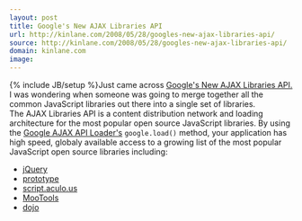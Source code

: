```yaml
---
layout: post
title: Google's New AJAX Libraries API
url: http://kinlane.com/2008/05/28/googles-new-ajax-libraries-api/
source: http://kinlane.com/2008/05/28/googles-new-ajax-libraries-api/
domain: kinlane.com
image: 
---
```

{% include JB/setup %}Just came across <a href="http://code.google.com/apis/ajaxlibs/">Google's New AJAX Libraries API.</a>  I was wondering when someone was going to merge together all the common JavaScript libraries out there into a single set of libraries.<br /> The AJAX Libraries API is a content distribution network and loading architecture for the most popular open source JavaScript libraries. By using the <a href="http://code.google.com/apis/ajax/documentation/">Google AJAX API Loader's</a> <code>google.load()</code> method, your application has high speed, globaly available access to a growing list of the most popular JavaScript open source libraries including: <ul class="mainlist"><li><a href="http://code.google.com/apis/ajaxlibs/documentation/index.html#jquery" alt="jQuery.com">jQuery</a></li><li><a href="http://code.google.com/apis/ajaxlibs/documentation/index.html#prototype" alt="prototype">prototype</a></li><li><a href="http://code.google.com/apis/ajaxlibs/documentation/index.html#script_aculo_us" alt="script.aculo.us">script.aculo.us</a></li><li><a href="http://code.google.com/apis/ajaxlibs/documentation/index.html#mootools" alt="MooTools">MooTools</a></li><li><a href="http://code.google.com/apis/ajaxlibs/documentation/index.html#dojo" alt="dojo">dojo</a></li></ul>